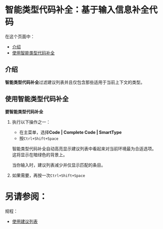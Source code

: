 # 智能类型代码补全：基于输入信息补全代码


在这个页面中：

* [介绍](#介绍)
* [使用智能类型代码补全](#使用智能类型代码补全)


## <span id='介绍'>介绍</span>

**智能类型代码补全**过滤建议列表并且仅包含那些适用于当前上下文的类型。


## <span id='使用智能类型代码补全'>使用智能类型代码补全</span>

**要智能类型代码补全**

1. 执行以下操作之一：
    
    * 在主菜单，选择**Code | Complete Code | SmartType**
    * 按`Ctrl+Shift+Space`
    
    智能类型代码补全自动高亮显示建议列表中看起来对当前环境最为合适选项。这将显示在暗绿色的背景上。
    
    当你输入时，建议列表减少并仅显示匹配的条目。
    
2. 如果需要，再按一次`Ctrl+Shift+Space`



# 另请参阅：

规程：

* [使用建议列表](/如何使用/常规指南/代码补全/使用建议列表.md)